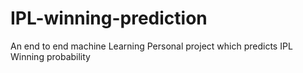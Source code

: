 # IPL-winning-prediction
An end to end machine Learning Personal project which predicts IPL Winning probability
